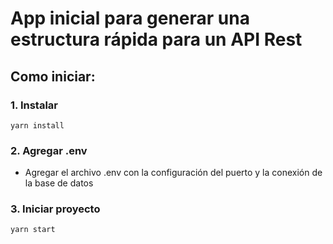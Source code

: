 # App inicial para generar una estructura rápida para un API Rest

## Como iniciar:

### 1. Instalar
```
yarn install
```


### 2. Agregar .env 

* Agregar el archivo .env con la configuración del puerto y la conexión de la base de datos


### 3. Iniciar proyecto
```
yarn start
```
